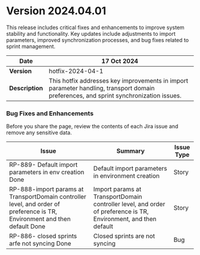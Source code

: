 # Version 2024.04.01

This release includes critical fixes and enhancements to improve system stability and functionality. Key updates include adjustments to import parameters, improved synchronization processes, and bug fixes related to sprint management.

| **Date**        | 17 Oct 2024                                                                                                                           |
| --------------- | ------------------------------------------------------------------------------------------------------------------------------------- |
| **Version**     | hotfix-2024-04-1                                                                                                                      |
| **Description** | This hotfix addresses key improvements in import parameter handling, transport domain preferences, and sprint synchronization issues. |

### **Bug Fixes and Enhancements**

Before you share the page, review the contents of each Jira issue and remove any sensitive data.

| **Issue**                                                                                                                  | **Summary**                                                                                                     | **Issue Type** |
| -------------------------------------------------------------------------------------------------------------------------- | --------------------------------------------------------------------------------------------------------------- | -------------- |
| RP-889- Default import parameters in env creation Done                                                                     | Default import parameters in environment creation                                                               | Story          |
| RP-888-import params at TransportDomain controller level, and order of preference is TR, Environment and then default Done | Import params at TransportDomain controller level, and order of preference is TR, Environment, and then default | Story          |
| RP-886- closed sprints arfe not syncing Done                                                                               | Closed sprints are not syncing                                                                                  | Bug            |

